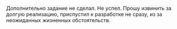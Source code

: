 Дополнительно задание не сделал. Не успел.
Прошу извинить за долгую реализацию, приспустил к разработке не сразу, из за неожиданных жизненных обстоятельств.